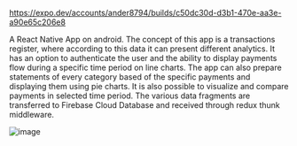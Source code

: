 https://expo.dev/accounts/ander8794/builds/c50dc30d-d3b1-470e-aa3e-a90e65c206e8

A React Native App on android. The concept of this app is a transactions register, where according to this data it can present different analytics. It has an option to authenticate the user and the ability to display payments flow during a specific time period on line charts. The app can also prepare statements of every category based of the specific payments and displaying them using pie charts. It is also possible to visualize and compare payments in selected time period. The various data fragments are transferred to Firebase Cloud Database and received through redux thunk middleware. 

![image](https://user-images.githubusercontent.com/95140549/190283941-ed4d0d40-934c-4bec-b34d-21648f252ffa.png)

